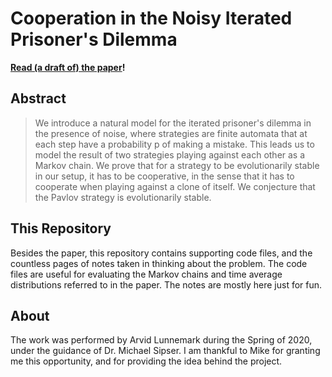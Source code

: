 # Cooperation in the Noisy Iterated Prisoner's Dilemma

**[Read (a draft of) the paper](paper/paper.pdf)!**

## Abstract

> We introduce a natural model for the iterated prisoner's dilemma in the presence of noise, where strategies are finite automata that at each step have a probability p of making a mistake. This leads us to model the result of two strategies playing against each other as a Markov chain. We prove that for a strategy to be evolutionarily stable in our setup, it has to be cooperative, in the sense that it has to cooperate when playing against a clone of itself. We conjecture that the Pavlov strategy is evolutionarily stable.

## This Repository

Besides the paper, this repository contains supporting code files, and the countless pages of notes taken in thinking about the problem. The code files are useful for evaluating the Markov chains and time average distributions referred to in the paper. The notes are mostly here just for fun.

## About

The work was performed by Arvid Lunnemark during the Spring of 2020, under the guidance of Dr. Michael Sipser. I am thankful to Mike for granting me this opportunity, and for providing the idea behind the project.
